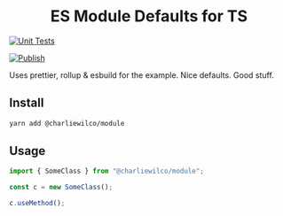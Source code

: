 <h1 align="center">ES Module Defaults for TS</h1>

[![Unit Tests](https://github.com/charliewilco/esm-ts-defaults/actions/workflows/node.yml/badge.svg)](https://github.com/charliewilco/esm-ts-defaults/actions/workflows/node.yml)

[![Publish](https://github.com/charliewilco/esm-ts-defaults/actions/workflows/publish.yml/badge.svg)](https://github.com/charliewilco/esm-ts-defaults/actions/workflows/publish.yml)

Uses prettier, rollup & esbuild for the example. Nice defaults. Good stuff.

## Install

```sh
yarn add @charliewilco/module
```

## Usage

```ts
import { SomeClass } from "@charliewilco/module";

const c = new SomeClass();

c.useMethod();
```

